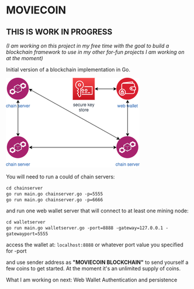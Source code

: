 # MOVIECOIN

## THIS IS WORK IN PROGRESS
_(I am working on this project in my free time with the goal to build a blockchain framework to use in my other for-fun projects I am working on at the moment)_

Initial version of a blockchain implementation in Go.

![Moviecoin blockchain](/design/Moviecoin.png)

You will need to run a could of chain servers:
```
cd chainserver
go run main.go chainserver.go -p=5555
go run main.go chainserver.go -p=6666
```

and run one web wallet server that will connect to at least one mining node:
```
cd walletserver
go run main.go walletserver.go -port=8888 -gateway=127.0.0.1 -gatewayport=5555
```

access the wallet at: `localhost:8888` or whatever port value you specified for -port

and use sender address as **"MOVIECOIN BLOCKCHAIN"**
to send yourself a few coins to get started. At the moment it's an unlimited supply of coins.

What I am working on next: Web Wallet Authentication and persistence
